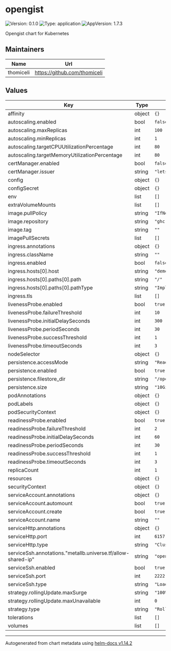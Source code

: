 # opengist

![Version: 0.1.0](https://img.shields.io/badge/Version-0.1.0-informational?style=default) ![Type: application](https://img.shields.io/badge/Type-application-informational?style=default) ![AppVersion: 1.7.3](https://img.shields.io/badge/AppVersion-1.7.3-informational?style=default)

Opengist chart for Kubernetes

## Maintainers

| Name | Url |
| ---- | --- |
| thomiceli | <https://github.com/thomiceli> |

## Values

| Key | Type | Default |
|-----|------|---------|
| affinity | object | `{}` |
| autoscaling.enabled | bool | `false` |
| autoscaling.maxReplicas | int | `100` |
| autoscaling.minReplicas | int | `1` |
| autoscaling.targetCPUUtilizationPercentage | int | `80` |
| autoscaling.targetMemoryUtilizationPercentage | int | `80` |
| certManager.enabled | bool | `false` |
| certManager.issuer | string | `"letsencrypt-prod"` |
| config | object | `{}` |
| configSecret | object | `{}` |
| env | list | `[]` |
| extraVolumeMounts | list | `[]` |
| image.pullPolicy | string | `"IfNotPresent"` |
| image.repository | string | `"ghcr.io/thomiceli/opengist"` |
| image.tag | string | `""` |
| imagePullSecrets | list | `[]` |
| ingress.annotations | object | `{}` |
| ingress.className | string | `""` |
| ingress.enabled | bool | `false` |
| ingress.hosts[0].host | string | `"demo.opengist.io"` |
| ingress.hosts[0].paths[0].path | string | `"/"` |
| ingress.hosts[0].paths[0].pathType | string | `"ImplementationSpecific"` |
| ingress.tls | list | `[]` |
| livenessProbe.enabled | bool | `true` |
| livenessProbe.failureThreshold | int | `10` |
| livenessProbe.initialDelaySeconds | int | `300` |
| livenessProbe.periodSeconds | int | `30` |
| livenessProbe.successThreshold | int | `1` |
| livenessProbe.timeoutSeconds | int | `3` |
| nodeSelector | object | `{}` |
| persistence.accessMode | string | `"ReadWriteOnce"` |
| persistence.enabled | bool | `true` |
| persistence.filestore_dir | string | `"/opengist"` |
| persistence.size | string | `"10Gi"` |
| podAnnotations | object | `{}` |
| podLabels | object | `{}` |
| podSecurityContext | object | `{}` |
| readinessProbe.enabled | bool | `true` |
| readinessProbe.failureThreshold | int | `2` |
| readinessProbe.initialDelaySeconds | int | `60` |
| readinessProbe.periodSeconds | int | `30` |
| readinessProbe.successThreshold | int | `1` |
| readinessProbe.timeoutSeconds | int | `3` |
| replicaCount | int | `1` |
| resources | object | `{}` |
| securityContext | object | `{}` |
| serviceAccount.annotations | object | `{}` |
| serviceAccount.automount | bool | `true` |
| serviceAccount.create | bool | `true` |
| serviceAccount.name | string | `""` |
| serviceHttp.annotations | object | `{}` |
| serviceHttp.port | int | `6157` |
| serviceHttp.type | string | `"ClusterIP"` |
| serviceSsh.annotations."metallb.universe.tf/allow-shared-ip" | string | `"opengist"` |
| serviceSsh.enabled | bool | `true` |
| serviceSsh.port | int | `2222` |
| serviceSsh.type | string | `"LoadBalancer"` |
| strategy.rollingUpdate.maxSurge | string | `"100%"` |
| strategy.rollingUpdate.maxUnavailable | int | `0` |
| strategy.type | string | `"RollingUpdate"` |
| tolerations | list | `[]` |
| volumes | list | `[]` |

----------------------------------------------
Autogenerated from chart metadata using [helm-docs v1.14.2](https://github.com/norwoodj/helm-docs/releases/v1.14.2)
